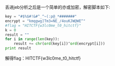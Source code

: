 丢进jeb分析之后是一个简单的亦或加密，解密脚本如下:

~~~python
key = "#$%$#!&#^_^~(:p@_*#######"
encrypt = "kmqgwg]Tm3=NE_/4ouKJW@WE^"
#flag = "HITCTF{w3lc0me_t0_hitctf}"
k = 0
result = ""
for i in range(len(key)):
	result += chr(ord(key[i])^ord(encrypt[i]))
print result
~~~

解得flag：HITCTF{w3lc0me_t0_hitctf}

